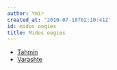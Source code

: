 ```yaml
---
author: Ymir
created_at: '2010-07-18T02:10:41Z'
id: midos oogies
title: Midos oogies
---
```

-   [Tahmin]
-   [Varashte]

  [Tahmin]: Tahmin
  [Varashte]: Varashte